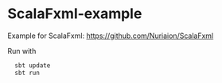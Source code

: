 ScalaFxml-example
=================

Example for ScalaFxml: https://github.com/Nuriaion/ScalaFxml

Run with 

```scala
  sbt update
  sbt run
```
